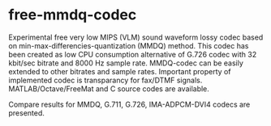# free-mmdq-codec
Experimental free very low MIPS (VLM) sound waveform lossy codec
based on min-max-differencies-quantization (MMDQ) method.
This codec has been created as low CPU consumption alternative
of G.726 codec with 32 kbit/sec bitrate and 8000 Hz sample rate.
MMDQ-codec can be easily extended to other bitrates and sample rates.
Important property of implemented codec is transparancy for fax/DTMF
signals. MATLAB/Octave/FreeMat and C source codes are available.

Compare results for MMDQ, G.711, G.726, IMA-ADPCM-DVI4 codecs are
presented.
